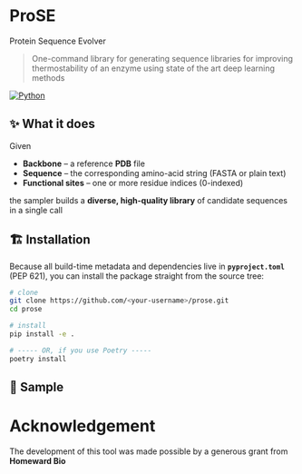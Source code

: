 # ProSE
Protein Sequence Evolver

> One-command library for generating sequence libraries for improving thermostability of an enzyme using state of the art deep learning methods

[![Python](https://img.shields.io/badge/python-3.12%2B-blue.svg)](https://www.python.org/)  

## ✨ What it does
Given

* **Backbone** – a reference **PDB** file  
* **Sequence** – the corresponding amino-acid string (FASTA or plain text)  
* **Functional sites** – one or more residue indices (0-indexed)

the sampler builds a **diverse, high-quality library** of candidate sequences in a
single call

## 🏗️ Installation
Because all build-time metadata and dependencies live in **`pyproject.toml`** (PEP 621),
you can install the package straight from the source tree:

```bash
# clone
git clone https://github.com/<your-username>/prose.git
cd prose

# install 
pip install -e .         

# ----- OR, if you use Poetry -----
poetry install
```

## 🧪 Sample


# Acknowledgement 

The development of this tool was made possible by a generous grant from **Homeward Bio**
